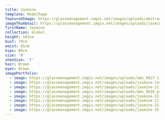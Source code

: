 ```yaml
---
title: Jasmine
template: ModelPage
featuredImage: https://glassmanagement.imgix.net/images/uploads/abstract-analog-art-390089.jpg
imageThumbnail: https://glassmanagement.imgix.net/images/uploads/jasmine-lessue-.jpg
firstName: Jasmine
collection: Global
height: 162cm
bust: 79cm
waist: 65cm
hips: 89cm
size: '8'
shoeSize: '7'
hair: Brown
eyes: Brown
imagePortfolio:
  - image: https://glassmanagement.imgix.net/images/uploads/amn_9827-1-_preview.jpg
  - image: https://glassmanagement.imgix.net/images/uploads/jasmine-lessue-3.jpg
  - image: https://glassmanagement.imgix.net/images/uploads/jasmine-21.jpg
  - image: https://glassmanagement.imgix.net/images/uploads/amn_9810_preview.jpg
  - image: https://glassmanagement.imgix.net/images/uploads/jasmine-12.jpg
  - image: https://glassmanagement.imgix.net/images/uploads/jasmine-11.jpg
  - image: https://glassmanagement.imgix.net/images/uploads/jasmine-22.jpg
  - image: https://glassmanagement.imgix.net/images/uploads/jasmine-25.jpg
---
```


